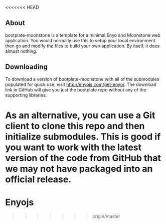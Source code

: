 <<<<<<< HEAD
## About

bootplate-moonstone is a template for a minimal Enyo and Moonstone web application.
You would normally use this to setup your local environment then go and modify the
files to build your own application.  By itself, it does almost nothing.

## Downloading

To download a version of bootplate-moonstone with all of the submodules populated
for quick use, visit http://enyojs.com/get-enyo/.  The download link in GitHub will
give you just the bootplate repo without any of the supporting libraries.

As an alternative, you can use a Git client to clone this repo and then initialize
submodules. This is good if you want to work with the latest version of the code from
GitHub that we may not have packaged into an official release.
=======
# Enyojs
>>>>>>> origin/master
